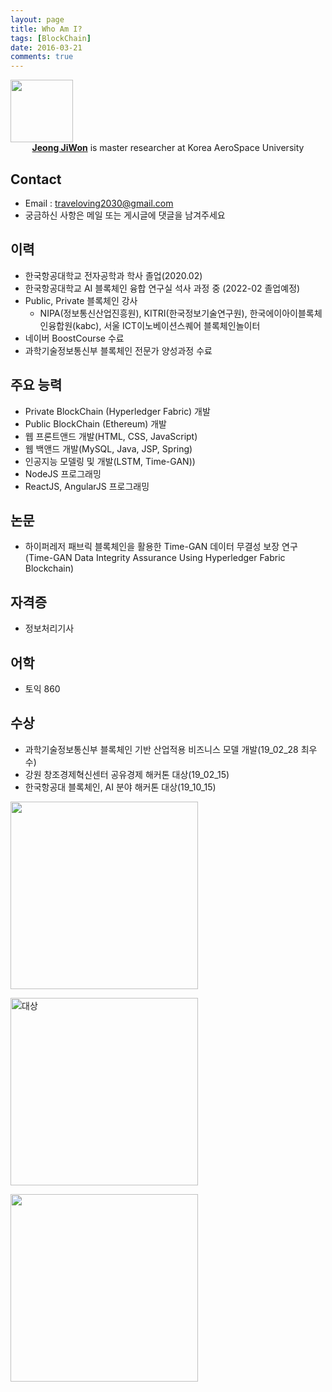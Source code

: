 ```yaml
---
layout: page
title: Who Am I?
tags: [BlockChain]
date: 2016-03-21
comments: true
---
```


<img src = "https://traveloving2030.github.io/jiwon/assets/img/post/증명사진.jpg" width = "100px"  height="100px" />
<center><a href="https://github.com/traveloving2030"><b>Jeong JiWon</b></a> is master researcher at Korea AeroSpace University</center>

## Contact
* Email : traveloving2030@gmail.com
* 궁금하신 사항은 메일 또는 게시글에 댓글을 남겨주세요

## 이력
* 한국항공대학교 전자공학과 학사 졸업(2020.02)
* 한국항공대학교 AI 블록체인 융합 연구실 석사 과정 중 (2022-02 졸업예정)
* Public, Private 블록체인 강사 
    - NIPA(정보통신산업진흥원), KITRI(한국정보기술연구원), 한국에이아이블록체인융합원(kabc), 서울 ICT이노베이션스퀘어 블록체인놀이터
* 네이버 BoostCourse 수료
* 과학기술정보통신부 블록체인 전문가 양성과정 수료

## 주요 능력
* Private BlockChain (Hyperledger Fabric) 개발
* Public BlockChain (Ethereum) 개발
* 웹 프론트앤드 개발(HTML, CSS, JavaScript)
* 웹 백앤드 개발(MySQL, Java, JSP, Spring)
* 인공지능 모델링 및 개발(LSTM, Time-GAN))
* NodeJS 프로그래밍
* ReactJS, AngularJS 프로그래밍

## 논문
* 하이퍼레저 패브릭 블록체인을 활용한 Time-GAN 데이터 무결성 보장 연구 (Time-GAN Data Integrity Assurance Using Hyperledger Fabric Blockchain)

## 자격증
* 정보처리기사

## 어학
* 토익 860

## 수상
* 과학기술정보통신부 블록체인 기반 산업적용 비즈니스 모델 개발(19_02_28 최우수)
* 강원 창조경제혁신센터 공유경제 해커톤 대상(19_02_15)
* 한국항공대 블록체인, AI 분야 해커톤 대상(19_10_15)


<img width="300" src = "https://traveloving2030.github.io/jiwon/assets/img/post/블록체인상장.jpg"/> <br>

 <img width="300" alt="대상" src="https://user-images.githubusercontent.com/44187477/56814080-518c6e00-6879-11e9-85a3-32901c1f964f.png"> <br>

<img width="300" src = "https://traveloving2030.github.io/jiwon/assets/img/post/교내블록체인.jpg"/>